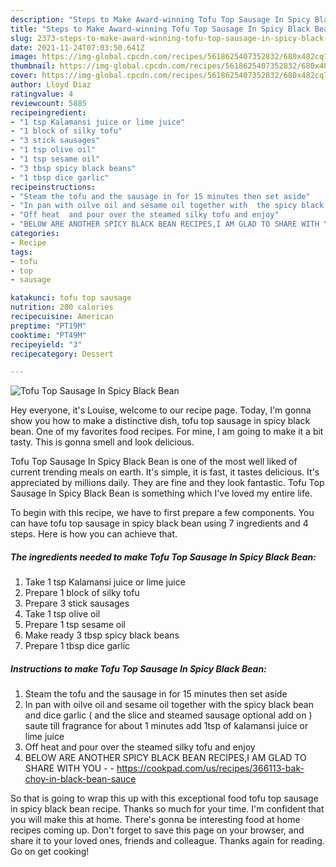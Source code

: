 ```yaml
---
description: "Steps to Make Award-winning Tofu Top Sausage In Spicy Black Bean"
title: "Steps to Make Award-winning Tofu Top Sausage In Spicy Black Bean"
slug: 2373-steps-to-make-award-winning-tofu-top-sausage-in-spicy-black-bean
date: 2021-11-24T07:03:50.641Z
image: https://img-global.cpcdn.com/recipes/5618625407352832/680x482cq70/tofu-top-sausage-in-spicy-black-bean-recipe-main-photo.jpg
thumbnail: https://img-global.cpcdn.com/recipes/5618625407352832/680x482cq70/tofu-top-sausage-in-spicy-black-bean-recipe-main-photo.jpg
cover: https://img-global.cpcdn.com/recipes/5618625407352832/680x482cq70/tofu-top-sausage-in-spicy-black-bean-recipe-main-photo.jpg
author: Lloyd Diaz
ratingvalue: 4
reviewcount: 5885
recipeingredient:
- "1 tsp Kalamansi juice or lime juice"
- "1 block of silky tofu"
- "3 stick sausages"
- "1 tsp olive oil"
- "1 tsp sesame oil"
- "3 tbsp spicy black beans"
- "1 tbsp dice garlic"
recipeinstructions:
- "Steam the tofu and the sausage in for 15 minutes then set aside"
- "In pan with oilve oil and sesame oil together with  the spicy black bean and dice garlic ( and the slice and steamed  sausage optional add on ) saute till fragrance for about 1 minutes add 1tsp of kalamansi juice or lime juice"
- "Off heat  and pour over the steamed silky tofu and enjoy"
- "BELOW ARE ANOTHER SPICY BLACK BEAN RECIPES,I AM GLAD TO SHARE WITH YOU  https://cookpad.com/us/recipes/366113-bak-choy-in-black-bean-sauce"
categories:
- Recipe
tags:
- tofu
- top
- sausage

katakunci: tofu top sausage 
nutrition: 280 calories
recipecuisine: American
preptime: "PT19M"
cooktime: "PT49M"
recipeyield: "3"
recipecategory: Dessert

---
```



![Tofu Top Sausage In Spicy Black Bean](https://img-global.cpcdn.com/recipes/5618625407352832/680x482cq70/tofu-top-sausage-in-spicy-black-bean-recipe-main-photo.jpg)

Hey everyone, it's Louise, welcome to our recipe page. Today, I'm gonna show you how to make a distinctive dish, tofu top sausage in spicy black bean. One of my favorites food recipes. For mine, I am going to make it a bit tasty. This is gonna smell and look delicious.

Tofu Top Sausage In Spicy Black Bean is one of the most well liked of current trending meals on earth. It's simple, it is fast, it tastes delicious. It's appreciated by millions daily. They are fine and they look fantastic. Tofu Top Sausage In Spicy Black Bean is something which I've loved my entire life.




To begin with this recipe, we have to first prepare a few components. You can have tofu top sausage in spicy black bean using 7 ingredients and 4 steps. Here is how you can achieve that.

<!--inarticleads1-->

##### The ingredients needed to make Tofu Top Sausage In Spicy Black Bean:

1. Take 1 tsp Kalamansi juice or lime juice
1. Prepare 1 block of silky tofu
1. Prepare 3 stick sausages
1. Take 1 tsp olive oil
1. Prepare 1 tsp sesame oil
1. Make ready 3 tbsp spicy black beans
1. Prepare 1 tbsp dice garlic




<!--inarticleads2-->

##### Instructions to make Tofu Top Sausage In Spicy Black Bean:

1. Steam the tofu and the sausage in for 15 minutes then set aside
1. In pan with oilve oil and sesame oil together with  the spicy black bean and dice garlic ( and the slice and steamed  sausage optional add on ) saute till fragrance for about 1 minutes add 1tsp of kalamansi juice or lime juice
1. Off heat  and pour over the steamed silky tofu and enjoy
1. BELOW ARE ANOTHER SPICY BLACK BEAN RECIPES,I AM GLAD TO SHARE WITH YOU -  - https://cookpad.com/us/recipes/366113-bak-choy-in-black-bean-sauce




So that is going to wrap this up with this exceptional food tofu top sausage in spicy black bean recipe. Thanks so much for your time. I'm confident that you will make this at home. There's gonna be interesting food at home recipes coming up. Don't forget to save this page on your browser, and share it to your loved ones, friends and colleague. Thanks again for reading. Go on get cooking!
